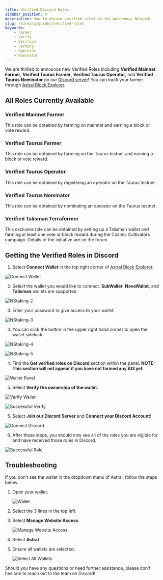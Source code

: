```yaml
---
title: Verified Discord Roles
sidebar_position: 4
description: How to obtain verified roles on the Autonomys Network
slug: /farming/guides/verified-roles
keywords:
    - Farmer
    - Verify
    - Verified
    - Farming
    - Operator
    - Nominator
---
```


We are thrilled to announce new Verified Roles including **Verified Mainnet Farmer**, **Verified Taurus Farmer**, **Verified Taurus Operator**, and **Verified Taurus Nominator** on our [Discord server](https://autonomys.xyz/discord)!
You can track your farmer through [Astral Block Explorer](https://astral.autonomys.xyz).

## All Roles Currently Available

### Verified Mainnet Farmer

This role can be obtained by farming on mainnet and earning a block or vote reward.

### Verified Taurus Farmer

This role can be obtained by farming on the Taurus testnet and earning a block or vote reward.

### Verified Taurus Operator

This role can be obtained by registering an operator on the Taurus testnet.

### Verified Taurus Nominator

This role can be obtained by nominating an operator on the Taurus testnet.

### Verified Talisman Terraformer

This exclusive role can be obtained by setting up a Talisman wallet and farming at least one vote or block reward during the Cosmic Cultivators campaign. Details of the initiative are on the forum.

## Getting the Verified Roles in Discord

1. Select **Connect Wallet** in the top right corner of [Astral Block Explorer](https://astral.autonomys.xyz).
    
![Connect Wallet](/img/doc-imgs/verify-farmer/connect-wallet.png)

2. Select the wallet you would like to connect. **SubWallet**, **NovaWallet**, and **Talisman** wallets are supported.

![NStaking-2](/img/doc-imgs/operators-staking/NStaking-2.png)

3. Enter your password to give access to your wallet.

![NStaking-3](/img/doc-imgs/operators-staking/NStaking-3.png)

4. You can click the button in the upper right hand corner to open the wallet sidekick. 

![NStaking-4](/img/doc-imgs/operators-staking/NStaking-4.png)

![NStaking-5](/img/doc-imgs/operators-staking/NStaking-5.png)

4. Find the **Get verified roles on Discord** section within the panel. **NOTE: This section will not appear if you have not farmed any AI3 yet.**

![Wallet Panel](/img/doc-imgs/verify-farmer/wallet-panel.png)

5. Select **Verify the ownership of the wallet**.
    
![Verify Wallet](/img/doc-imgs/operators-staking/NStaking-9.png)

![Successful Verify](/img/doc-imgs/verify-farmer/successful-verify.png)

5. Select **Join our Discord Server** and **Connect your Discord Account**!
    
![Connect Discord](/img/doc-imgs/verify-farmer/connect-discord.png)

6. After these steps, you should now see all of the roles you are elgible for and have received those roles in Discord.

![Successful Role](/img/doc-imgs/verify-farmer/successful-role.png)

## Troubleshooting
If you don't see the wallet in the dropdown menu of Astral, follow the steps below.
1. Open your wallet.
    
    ![Wallet](/img/doc-imgs/verify-farmer/wallet.png)

2. Select the 3 lines in the top left.


3. Select **Manage Website Access**
    
    ![Manage Website Access](/img/doc-imgs/verify-farmer/manage-website-access.png)

4. Select **Astral**

5. Ensure all wallets are selected.

    ![Select All Wallets](/img/doc-imgs/verify-farmer/select-astral.png)


Should you have any questions or need further assistance, please don't hesitate to reach out to the team on Discord!
